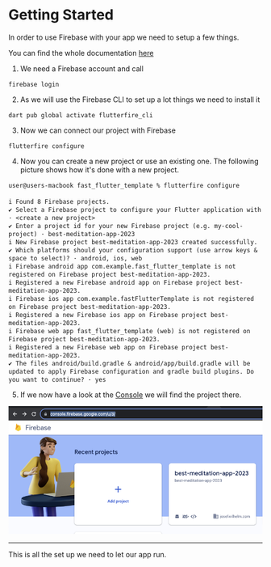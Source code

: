 # Getting Started

In order to use Firebase with your app we need to setup a few things. 

You can find the whole documentation [here](https://firebase.google.com/docs/flutter/setup?platform=ios)

1. We need a Firebase account and call 
```
firebase login
````

2. As we will use the Firebase CLI to set up a lot things we need to install it 
```
dart pub global activate flutterfire_cli
```

3. Now we can connect our project with Firebase 
```
flutterfire configure
```

4. Now you can create a new project or use an existing one. The following picture shows how it's done with a new project. 

```shell
user@users-macbook fast_flutter_template % flutterfire configure

i Found 8 Firebase projects.                                                                                                                                                                                                                                                        
✔ Select a Firebase project to configure your Flutter application with · <create a new project>                                                                                                                                                                                     
✔ Enter a project id for your new Firebase project (e.g. my-cool-project) · best-meditation-app-2023                                                                                                                                                                                
i New Firebase project best-meditation-app-2023 created successfully.                                                                                                                                                                                                               
✔ Which platforms should your configuration support (use arrow keys & space to select)? · android, ios, web                                                                                                                                                                         
i Firebase android app com.example.fast_flutter_template is not registered on Firebase project best-meditation-app-2023.                                                                                                                                                            
i Registered a new Firebase android app on Firebase project best-meditation-app-2023.                                                                                                                                                                                               
i Firebase ios app com.example.fastFlutterTemplate is not registered on Firebase project best-meditation-app-2023.                                                                                                                                                                  
i Registered a new Firebase ios app on Firebase project best-meditation-app-2023.                                                                                                                                                                                                   
i Firebase web app fast_flutter_template (web) is not registered on Firebase project best-meditation-app-2023.                                                                                                                                                                      
i Registered a new Firebase web app on Firebase project best-meditation-app-2023.                                                                                                                                                                                                   
✔ The files android/build.gradle & android/app/build.gradle will be updated to apply Firebase configuration and gradle build plugins. Do you want to continue? · yes                                                                                                                                                                                                         

```

5. If we now have a look at the [Console](https://console.firebase.google.com/u/3/) we will find the project there. 

![Firebase Console](assets/firebase-console.png)


--- 


This is all the set up we need to let our app run. 
